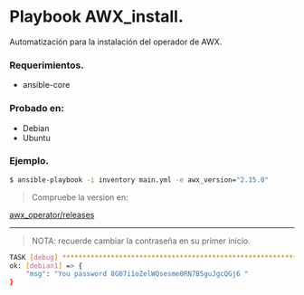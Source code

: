 # Playbook AWX_install.

Automatización para la instalación del operador de AWX.
### Requerimientos.

- ansible-core

### Probado en:

- Debian
- Ubuntu

### Ejemplo.

````bash
$ ansible-playbook -i inventory main.yml -e awx_version="2.15.0"
````
>Compruebe la version en:

[awx_operator/releases](https://github.com/ansible/awx-operator/releases)


---

>NOTA: recuerde cambiar la contraseña en su primer inicio.

````bash
TASK [debug] *********************************************************************************************************************************************************
ok: [debian1] => {
    "msg": "You password 8G07i1oZelWQsesme0RN7B5guJgcQGj6 "
}
````
